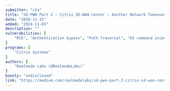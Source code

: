 ```yaml
---
submitter: "c2a"
title: "SD-PWN Part 2 — Citrix SD-WAN Center — Another Network Takeover"
date: "2020-11-15"
added: "2024-11-03"
description: ""
vulnerabilities: [
    "RCE", "Authentication bypass", "Path traversal", "OS command injection", "Local Privilege Escalation"
]
programs: [
    "Citrix Systems"
]
authors: [
    "Realmode Labs (@RealmodeLabs)"
]
bounty: "undisclosed"
link: "https://medium.com/realmodelabs/sd-pwn-part-2-citrix-sd-wan-center-another-network-takeover-a9c950a1a27c"
---
```




